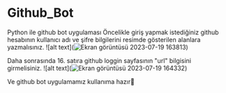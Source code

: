 # Github_Bot
Python ile github bot uygulaması
Öncelikle giriş yapmak istediğiniz github hesabının kullanıcı adı ve şifre bilgilerini resimde gösterilen alanlara yazmalısınız.
![alt text](![Ekran görüntüsü 2023-07-19 163813](https://github.com/karaozan09/Github_Bot/assets/95549258/6d6ade10-f2f1-498c-8bc6-1eb649852875))

Daha sonrasında 16. satıra github loggin sayfasının "url" bilgisini girmelisiniz.
![alt text](![Ekran görüntüsü 2023-07-19 164332](https://github.com/karaozan09/Github_Bot/assets/95549258/77e4d71b-75a8-4a1a-90a2-2e70c029ad61))

Ve github bot uygulamamız kullanıma hazır🎉

